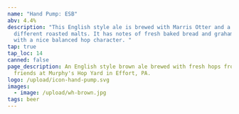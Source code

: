 ```yaml
---
name: "Hand Pump: ESB"
abv: 4.4%
description: "This English style ale is brewed with Marris Otter and a blend of
  different roasted malts. It has notes of fresh baked bread and graham crackers
  with a nice balanced hop character. "
tap: true
tap_loc: 14
canned: false
page_description: An English style brown ale brewed with fresh hops from our
  friends at Murphy's Hop Yard in Effort, PA.
logo: /upload/icon-hand-pump.svg
images:
  - image: /upload/wh-brown.jpg
tags: beer
---
```

